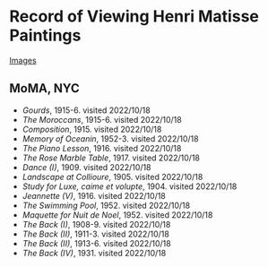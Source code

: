 # Record of Viewing Henri Matisse Paintings

[Images](https://photos.app.goo.gl/LNuc3TQhy4Xu9pmPA)


## MoMA, NYC
* *Gourds*, 1915-6. visited 2022/10/18
* *The Moroccans*, 1915-6. visited 2022/10/18
* *Composition*, 1915. visited 2022/10/18
* *Memory of Oceanin*, 1952-3. visited 2022/10/18
* *The Piano Lesson*, 1916. visited 2022/10/18
* *The Rose Marble Table*, 1917. visited 2022/10/18
* *Dance (I)*, 1909. visited 2022/10/18
* *Landscape at Collioure*, 1905. visited 2022/10/18
* *Study for Luxe, caime et volupte*, 1904. visited 2022/10/18
* *Jeannette (V)*, 1916. visited 2022/10/18
* *The Swimming Pool*, 1952. visited 2022/10/18
* *Maquette for Nuit de Noel*, 1952. visited 2022/10/18
* *The Back (I)*, 1908-9. visited 2022/10/18
* *The Back (II)*, 1911-3. visited 2022/10/18
* *The Back (II)*, 1913-6. visited 2022/10/18
* *The Back (IV)*, 1931. visited 2022/10/18
